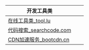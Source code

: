 | 开发工具类        |           |   |
| ------------- |:-------------:| -----:|
| [在线工具类_tool.lu](http://tool.lu/) |  | |
| [代码搜索_searchcode.com](https://searchcode.com/)      |       |   |
| [CDN加速服务_bootcdn.cn](http://www.bootcdn.cn/) |      |    |